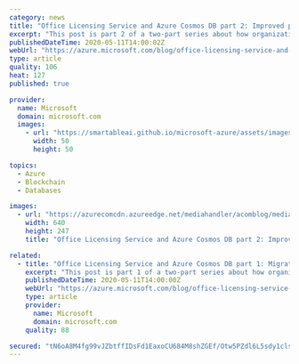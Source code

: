 ```yaml
---
category: news
title: "Office Licensing Service and Azure Cosmos DB part 2: Improved performance and availability"
excerpt: "This post is part 2 of a two-part series about how organizations use Azure Cosmos DB to meet real world needs, and the difference it’s making to them. In part 1, we explored the challenges that led the Microsoft Office Licensing Service team to move from Azure Table storage to Azure Cosmos DB, and how"
publishedDateTime: 2020-05-11T14:00:02Z
webUrl: "https://azure.microsoft.com/blog/office-licensing-service-and-azure-cosmos-db-part-2-improved-performance-and-availability/"
type: article
quality: 106
heat: 127
published: true

provider:
  name: Microsoft
  domain: microsoft.com
  images:
    - url: "https://smartableai.github.io/microsoft-azure/assets/images/organizations/microsoft.com-50x50.jpg"
      width: 50
      height: 50

topics:
  - Azure
  - Blockchain
  - Databases

images:
  - url: "https://azurecomcdn.azureedge.net/mediahandler/acomblog/media/Default/blog/2e4a9658-d476-4845-aae6-ac59a0d7b2d8.jpg"
    width: 640
    height: 247
    title: "Office Licensing Service and Azure Cosmos DB part 2: Improved performance and availability"

related:
  - title: "Office Licensing Service and Azure Cosmos DB part 1: Migrating the production workload"
    excerpt: "This post is part 1 of a two-part series about how organizations use Azure Cosmos DB to meet real world needs, and the difference it’s making to them. In part 1, we explore the challenges that led the Microsoft Office Licensing Service team to move from Azure Table storage to Azure Cosmos DB, and how"
    publishedDateTime: 2020-05-11T14:00:00Z
    webUrl: "https://azure.microsoft.com/blog/office-licensing-service-and-azure-cosmos-db-part-1-migrating-the-production-workload/"
    type: article
    provider:
      name: Microsoft
      domain: microsoft.com
    quality: 88

secured: "tN6oA8M4fg99vJZbtffIDsFd1EaxoCU684M8shZGEf/Otw5PZdl6L5sdy1clsdSn2EErxyRVkIoKIHlZmmzqWTT9NJEkHCQTfHARJCl9AT7K0qptStNqgyC/3KKeSs8CadHf8S0rFpWXs5h8rScyuvSIXmWG4AeQVimyYbVIaTfnstHfRdp4eTguVyWMlhChRGHrRt5k+7t+fKa4ciz63osPuYi7VqhP6N9GrMtg5wgx8YC6naBi8XBI6sUfYtKJNG+2A0V9Otb4AHUHVNyAHHQHeQJWuv9jq4L1Sld+ob91ha61CMRsQzS5hbijS/Qh;nl5Ikx8rODHlyZUmLGGyOg=="
---
```


